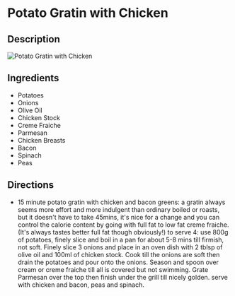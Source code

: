 # Potato Gratin with Chicken

## Description
![Potato Gratin with Chicken](https://www.themealdb.com/images/media/meals/qwrtut1468418027.jpg "Potato Gratin with Chicken")

## Ingredients
- Potatoes
- Onions
- Olive Oil
- Chicken Stock
- Creme Fraiche
- Parmesan
- Chicken Breasts
- Bacon
- Spinach
- Peas

## Directions
- 15 minute potato gratin with chicken and bacon greens: a gratin always seems more effort and more indulgent than ordinary boiled or roasts, but it doesn't have to take 45mins, it's nice for a change and you can control the calorie content by going with full fat to low fat creme fraiche. (It's always tastes better full fat though obviously!) to serve 4: use 800g of potatoes, finely slice and boil in a pan for about 5-8 mins till firmish, not soft. Finely slice 3 onions and place in an oven dish with 2 tblsp of olive oil and 100ml of chicken stock. Cook till the onions are soft then drain the potatoes and pour onto the onions. Season and spoon over cream or creme fraiche till all is covered but not swimming. Grate Parmesan over the top then finish under the grill till nicely golden. serve with chicken and bacon, peas and spinach.
